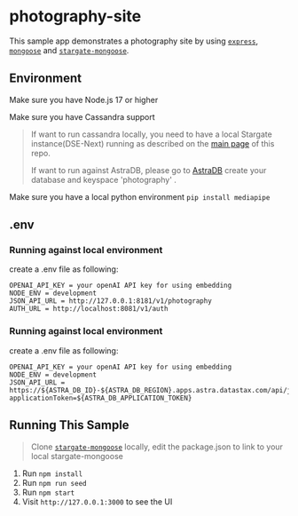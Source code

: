 

# photography-site

This sample app demonstrates a photography site by using [`express`](https://www.npmjs.com/package/express), [`mongoose`](https://github.com/Automattic/mongoose) and [`stargate-mongoose`](https://github.com/stargate/stargate-mongoose). 

## Environment

Make sure you have Node.js 17 or higher

Make sure you have Cassandra support

> If want to run cassandra locally, you need to have a local Stargate instance(DSE-Next) running as described on  the [main page](../README.md) of this repo.
>
> If want to run against AstraDB, please go to [AstraDB](https://dev.cloud.datastax.com/) create your database and keyspace 'photography' .

Make sure you have a local python environment `pip install mediapipe`


## .env
### Running against local environment
create a .env file as following:
```
OPENAI_API_KEY = your openAI API key for using embedding
NODE_ENV = development
JSON_API_URL = http://127.0.0.1:8181/v1/photography
AUTH_URL = http://localhost:8081/v1/auth
```

### Running against local environment
create a .env file as following:
```
OPENAI_API_KEY = your openAI API key for using embedding
NODE_ENV = development
JSON_API_URL = https://${ASTRA_DB_ID}-${ASTRA_DB_REGION}.apps.astra.datastax.com/api/json/v1/photography?applicationToken=${ASTRA_DB_APPLICATION_TOKEN}
```


## Running This Sample
> Clone [`stargate-mongoose`](https://www.npmjs.com/package/express) locally, edit the package.json to link to your local stargate-mongoose
1. Run `npm install`
2. Run `npm run seed`
3. Run `npm start`
4. Visit `http://127.0.0.1:3000` to see the UI

